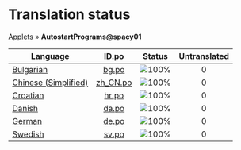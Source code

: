 # Translation status
[Applets](../../README.md) &#187; **AutostartPrograms@spacy01**

Language | ID.po | Status | Untranslated
---------|:--:|:------:|:-----------:
[Bulgarian](../../language-status/bg.md) | [bg.po](po/bg.po) | ![100%](http://progressed.io/bar/100) | 0
[Chinese (Simplified)](../../language-status/zh_CN.md) | [zh_CN.po](po/zh_CN.po) | ![100%](http://progressed.io/bar/100) | 0
[Croatian](../../language-status/hr.md) | [hr.po](po/hr.po) | ![100%](http://progressed.io/bar/100) | 0
[Danish](../../language-status/da.md) | [da.po](po/da.po) | ![100%](http://progressed.io/bar/100) | 0
[German](../../language-status/de.md) | [de.po](po/de.po) | ![100%](http://progressed.io/bar/100) | 0
[Swedish](../../language-status/sv.md) | [sv.po](po/sv.po) | ![100%](http://progressed.io/bar/100) | 0
